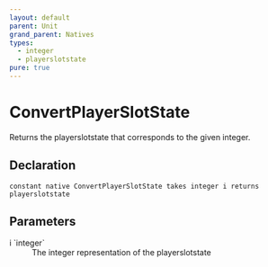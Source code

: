 ```yaml
---
layout: default
parent: Unit
grand_parent: Natives
types:
  - integer
  - playerslotstate
pure: true
---
```


# ConvertPlayerSlotState
Returns the playerslotstate that corresponds to the given integer.

## Declaration

```
constant native ConvertPlayerSlotState takes integer i returns playerslotstate
```

## Parameters
<dl>
  <dt>i `integer`</dt>
  <dd>The integer representation of the playerslotstate</dd>
</dl>
